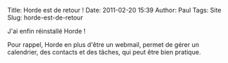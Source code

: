 Title: Horde est de retour !
Date: 2011-02-20 15:39
Author: Paul
Tags: Site
Slug: horde-est-de-retour

J'ai enfin réinstallé Horde !

Pour rappel, Horde en plus d'être un webmail, permet de gérer un
calendrier, des contacts et des tâches, qui peut être bien pratique.


